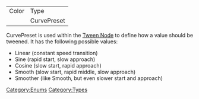 |       |             |
|-------|-------------|
| Color | Type        |
|       | CurvePreset |

CurvePreset is used within the [Tween
Node](Tween_(Protoflux_node) "wikilink") to define how a value should be
tweened. It has the following possible values:

-   Linear (constant speed transition)
-   Sine (rapid start, slow approach)
-   Cosine (slow start, rapid approach)
-   Smooth (slow start, rapid middle, slow approach)
-   Smoother (like Smooth, but even slower start and approach)

[Category:Enums](Category:Enums "wikilink")
[Category:Types](Category:Types "wikilink")